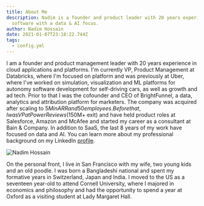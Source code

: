 ```yaml
---
title: About Me
description: Nadim is a founder and product leader with 20 years experience in
  software with a data & AI focus.
author: Nadim Hossain
date: 2021-01-07T23:18:22.744Z
tags:
  - config.yml
---
```

I am a founder and product management leader with 20 years experience in cloud applications and platforms. I'm currently VP, Product Management at Databricks, where I'm focused on platform and was previously at Uber, where I've worked on simulation, visualization and ML platforms for autonomy software development for self-driving cars, as well as growth and ad tech. Prior to that I was the cofounder and CEO of BrightFunnel, a data, analytics and attribution platform for marketers. The company was acquired after scaling to $5M in ARR and 50 employees. Before that, I was VP at PowerReviews ($150M+ exit) and have held product roles at Salesforce, Amazon and McAfee and started my career as a consultant at Bain & Company. In addition to SaaS, the last 8 years of my work have focused on data and AI. You can learn more about my professional background on my LinkedIn [profile](https://www.linkedin.com/in/nadimhossain/).

![Nadim Hossain](/static/img/1608050239345.jpeg)

On the personal front, I live in San Francisco with my wife, two young kids and an old poodle. I was born a Bangladeshi national and spent my formative years in Switzerland, Japan and India. I moved to the US as a seventeen year-old to attend Cornell University, where I majored in economics and philosophy and had the opportunity to spend a year at Oxford as a visiting student at Lady Margaret Hall.